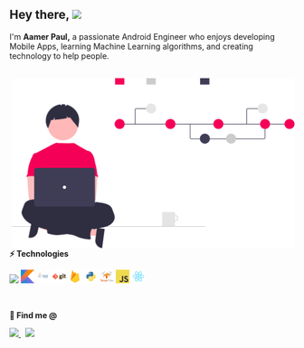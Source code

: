 ## Hey there, <img src="https://media.giphy.com/media/gM5qFksULw54NMWyry/giphy.gif" width="30px"/>

I'm **Aamer Paul,** a passionate Android Engineer who enjoys developing Mobile Apps, learning Machine Learning algorithms, and creating technology to help people.

<br />

<img align="right" src="https://github.com/aamernabi/aamernabi/blob/main/vcs.svg?raw=true" width="500" />

**⚡ Technologies**

<p float="left">
  <code><img src="https://source.android.com/setup/images/Android_symbol_green_RGB.svg" height="24px"></code>
  <code><img src="https://raw.githubusercontent.com/github/explore/80688e429a7d4ef2fca1e82350fe8e3517d3494d/topics/kotlin/kotlin.png" height="24px"></code>
  <code><img src="https://raw.githubusercontent.com/github/explore/80688e429a7d4ef2fca1e82350fe8e3517d3494d/topics/java/java.png" height="24px"></code>
  <code><img src="https://raw.githubusercontent.com/github/explore/80688e429a7d4ef2fca1e82350fe8e3517d3494d/topics/git/git.png" height="24px"></code>
  <code><img src="https://raw.githubusercontent.com/github/explore/80688e429a7d4ef2fca1e82350fe8e3517d3494d/topics/firebase/firebase.png" height="24px"></code>
  <code><img src="https://raw.githubusercontent.com/github/explore/80688e429a7d4ef2fca1e82350fe8e3517d3494d/topics/python/python.png" height="24px"></code>
  <code><img src="https://raw.githubusercontent.com/github/explore/80688e429a7d4ef2fca1e82350fe8e3517d3494d/topics/tensorflow/tensorflow.png" height="24px"></code>
  <code><img src="https://raw.githubusercontent.com/github/explore/80688e429a7d4ef2fca1e82350fe8e3517d3494d/topics/javascript/javascript.png" height="24px"></code>
  <code><img src="https://raw.githubusercontent.com/github/explore/80688e429a7d4ef2fca1e82350fe8e3517d3494d/topics/react-native/react-native.png" height="24px"></code>
</p>

<br/>

**🔎 Find me @**

<p float="left" sp>
  <a href="https://twitter.com/aamernabi">
    <img src="https://raw.githubusercontent.com/peterthehan/peterthehan/master/assets/twitter.svg" width="24px" />
  </a>
  &nbsp;
  <a href="https://www.linkedin.com/in/aamerpaul">
    <img src="https://raw.githubusercontent.com/peterthehan/peterthehan/master/assets/linkedin.svg" width="24px" />
  </a>
</p>
